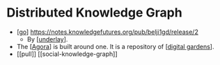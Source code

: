 # Distributed Knowledge Graph

- [[go]] https://notes.knowledgefutures.org/pub/belji1gd/release/2
  - By [[underlay]].
- The [[Agora]] is built around one. It is a repository of [[digital gardens]].
- [[pull]] [[social-knowledge-graph]]

[//begin]: # "Autogenerated link references for markdown compatibility"
[go]: go "Go"
[underlay]: underlay "Underlay"
[Agora]: agora "Agora"
[digital gardens]: digital-gardens "Digital Gardens"
[//end]: # "Autogenerated link references"
